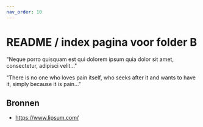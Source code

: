 ```yaml
---
nav_order: 10
---
```


# README / index pagina voor folder B

"Neque porro quisquam est qui dolorem ipsum quia dolor sit amet, consectetur, adipisci velit..."

"There is no one who loves pain itself, who seeks after it and wants to have it, simply because it is pain..."


## Bronnen

- https://www.lipsum.com/

